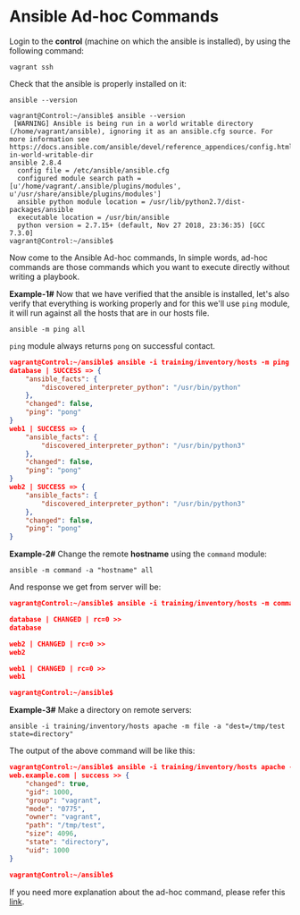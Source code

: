 # Ansible Ad-hoc Commands
Login to the **control** (machine on which the ansible is installed), by using the following command:
```
vagrant ssh
```
Check that the ansible is properly installed on it:
```
ansible --version
```
```shell
vagrant@Control:~/ansible$ ansible --version
 [WARNING] Ansible is being run in a world writable directory (/home/vagrant/ansible), ignoring it as an ansible.cfg source. For more information see https://docs.ansible.com/ansible/devel/reference_appendices/config.html#cfg-in-world-writable-dir
ansible 2.8.4
  config file = /etc/ansible/ansible.cfg
  configured module search path = [u'/home/vagrant/.ansible/plugins/modules', u'/usr/share/ansible/plugins/modules']
  ansible python module location = /usr/lib/python2.7/dist-packages/ansible
  executable location = /usr/bin/ansible
  python version = 2.7.15+ (default, Nov 27 2018, 23:36:35) [GCC 7.3.0]
vagrant@Control:~/ansible$
```
Now come to the Ansible Ad-hoc commands, In simple words, ad-hoc commands are those commands which you want to execute directly without writing a playbook.

**Example-1#** Now that we have verified that the ansible is installed, let's also verify that everything is working properly and for this we'll use `ping` module, it will run against all the hosts that are in our hosts file.
```
ansible -m ping all
```
`ping` module always returns `pong` on successful contact.
```json
vagrant@Control:~/ansible$ ansible -i training/inventory/hosts -m ping all
database | SUCCESS => {
    "ansible_facts": {
        "discovered_interpreter_python": "/usr/bin/python"
    },
    "changed": false,
    "ping": "pong"
}
web1 | SUCCESS => {
    "ansible_facts": {
        "discovered_interpreter_python": "/usr/bin/python3"
    },
    "changed": false,
    "ping": "pong"
}
web2 | SUCCESS => {
    "ansible_facts": {
        "discovered_interpreter_python": "/usr/bin/python3"
    },
    "changed": false,
    "ping": "pong"
}
```
**Example-2#** Change the remote **hostname** using the `command` module:
```
ansible -m command -a "hostname" all
```
And response we get from server will be:
```json
vagrant@Control:~/ansible$ ansible -i training/inventory/hosts -m command -a "hostname" all

database | CHANGED | rc=0 >>
database

web2 | CHANGED | rc=0 >>
web2

web1 | CHANGED | rc=0 >>
web1

vagrant@Control:~/ansible$
```
**Example-3#** Make a directory on remote servers:
```
ansible -i training/inventory/hosts apache -m file -a "dest=/tmp/test state=directory"
```
The output of the above command will be like this:
```json
vagrant@Control:~/ansible$ ansible -i training/inventory/hosts apache -m file -a "dest=/tmp/test state=directory"
web.example.com | success >> {
    "changed": true,
    "gid": 1000,
    "group": "vagrant",
    "mode": "0775",
    "owner": "vagrant",
    "path": "/tmp/test",
    "size": 4096,
    "state": "directory",
    "uid": 1000
}

vagrant@Control:~/ansible$
```
If you need more explanation about the ad-hoc command, please refer this [link](http://docs.ansible.com/ansible/intro_adhoc.html).
